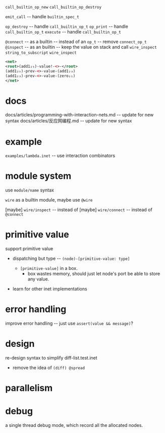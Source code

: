 `call_builtin_op_new`
`call_builtin_op_destroy`

`emit_call` -- handle `builtin_spec_t`

`op_destroy` -- handle `call_builtin_op_t`
`op_print` -- handle `call_builtin_op_t`
`execute` -- handle `call_builtin_op_t`

`@connect` -- as a builtin -- instead of an `op_t` -- remove `connect_op_t`
`@inspect` -- as an builtin -- keep the value on stack and call `wire_inspect`
`string_to_subscript`
`wire_inspect`

```xml
<net>
<root>(add1₂₅)-value!-<>-</root>
(add1₂₅)-prev-<>-value-(add1₂₃)
(add1₂₃)-prev-<>-value-(zero₂₁)
</net>
```

# docs

docs/articles/programming-with-interaction-nets.md -- update for new syntax
docs/articles/反应网编程.md -- update for new syntax

# example

`examples/lambda.inet` -- use interaction combinators

# module system

use `module/name` syntax

`wire` as a builtin module, maybe use `@wire`

[maybe] `wire/inspect` -- instead of
[maybe] `wire/connect` -- instead of `@connect`

# primitive value

support primitive value

- dispatching but type -- `(node)-[primitive-value: type]`
  - `[primitive-value]` in a box.
    - box wastes memory, should just let node's port be able to store any value.

- learn for other inet implementations

# error handling

improve error handling -- just use `assert(value && message)`?

# design

re-design syntax to simplify diff-list.test.inet

- remove the idea of `(diff) @spread`

# parallelism

# debug

a single thread debug mode, which record all the allocated nodes.
